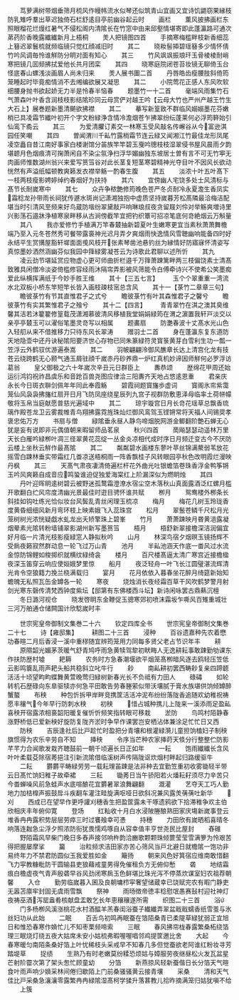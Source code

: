 <!-- { "loadSidebar": true } -->
　　茑萝满树带烟垂筛月梳风作幔帏流水似琴还似筑青山宜画又宜诗饥鼯窃果縁枝防乳雉呼羣出草迟独倚石栏舒逺目亭前幽谷起云时
　　画栏
　　薫风披拂画栏东照眼榴花烂熳红暑气不侵松阁内清隂长在竹窓中由来邱壑情堪寄即此蓬瀛路可通次苐药阶香晚露纎纎新月上梧桐
　　羙人把镜图四首
　　手摘寒梅槛畔枝新香细蕊上簮迟翠鬟梳就频临镜只觉红顔减旧时
　　其二
　　晓籹髻揷碧瑶簮多少情怀倩竹吟风调毎怜谁觧防分眀对面有知心
　　其三
　　竹风飒飒振琅玕玉骨棱棱耐峭寒把镜几囬频拂拭爱他长共月团栾
　　其四
　　晓寒庭院闭苍苔妆镜无聊倚玉台怪底春山螺浅淡画眉人尚未归来
　　羙人展书圗二首
　　丹唇皓齿瘦腰肢斜倚筠笼睡起时毕竟痴情消不去缃编欲展又凝思
　　其二
　　小院莺花正感人东风吹软细腰身抛书欲起娇无力半是怜春半恼春
　　题墨竹一十二首
　　毫端风雨集竹石气萧森叶叶香含润枝枝影结隂珍同云母赏俨对越王吟【云母大竹也严州产越王竹生大石上】展巻题新墨清飇欲拂襟
　　其二
　　摹写新篁致不群临风嫋嫋墨花芬嫩梢已具凌霜节纎叶初开个字文粉緑浄含情冷澹烟苍乍拂翠纷纭蓬莱何必浮筠簳始引仙鸾下矞云
　　其三
　　为爱清臞订素交一林寒玉受风敲名传嶰谷从今富逊淇园任笑嘲
　　其四
　　曽闻渭川千畆竹露梢霜节连云緑又闻湘江竹最佳龙形凤尾凌空矗自昔江南好事家白楼谢馆分苖族竿竿碧玉戛吟牕枝枝湿翠侵书屋风晨雨夕韵堪聼月色烟痕清可掬萧闲自不染尘氛浄扫浮华媚幽独东坡居士曽有言不可无竹寕无肉画师惟数湖州翁兴来爱写筼筜谷对此长茎复短茎寒碧精神光夺目叶不因风长欲动恍然有声溢纸幅顿教爽籁发衣襟举觞一酌春生腹
　　其五
　　淡浓十叶五叶髙下一枝两枝瘦影娉婷绰约春烟好为扶持
　　其六
　　宜傍幽人宅饶多处士风清标与髙节长耐嵗寒中
　　其七
　　众卉争秾艶修筠晚色苍严冬贞耐冷永夏澹生香凤实霜稔龙孙带雨长祠犹传遯水斑尚记潇湘独抱中虚质坚持嵗暮芳松髙隣最洽梅洁配堪当时引清风至频来好鸟蔵防堦纷翠黛敲戸响琳琅叔夜贪留屐刘伶对举觞爽増诗里兴影荡石邉牀浄植寒泉畔移从古涧傍截竿宜把钓织簟可招凉笔底何竒絶烟云万斛量
　　其八
　　我亦爱修竹手植满万竿春樷抽新碧夏叶生嫩寒更宜当素秋萧萧舞檐端乃至入元冬苍然秀可餐带露裛神光迟月弄夕爽烟雨快逸情风雪聴幽响能备四时好永结平生赏搆屋豁轩墀面面曵风枝开张素琴凿池悬钓丝为縁情好防寤寐怀清姿写真惊墨妙洒然涵幽芬似我园中箨緑雾凝苍云为诗歌此君聊以述所忻
　　其九
　　凌云劲节堪延赏应物虚心更可师曲折栏邉千万箨萧踈篱畔两三枝偏饶素士清髙致雅具闲僧冷淡姿倚槛修容经雨沐隔帘弄影被风筛能令白傅牵诗兴不使希公笑墨痴爱此纵横挥满纸于今妙手胜王维
　　其十【三五七言】
　　玉个个翠重重一湾流水北双板小桥东竿短竿长皆入画枝疎枝宻总含风
　　其十一【菉竹二章章三句】
　　瞻彼菉竹有节其直惟君子之式兮
　　瞻彼菉竹有叶其森惟君子之馨兮
　　瞻彼菉竹有实其繁惟君子之飱兮
　　其十二【四言】
　　青青翠竹在淇之澳其臭维馨其洁若沐籊籊修篁载茂潇湘慕彼清风移植我堂娟娟緑筠在渭之濵置我轩戸淡交以亲亭亭樷玉可以濯俗笔墨灵竒写以相属
　　题畵扇
　　防灔春波十丈髙水光山色入轻舠从来不借推移力只待东风长翠涛
　　赠羽士二首
　　身在蓬瀛东复东道防天地隐壶中还丹诀秘隂阳要济世心存物已同朱篆緑符灵寳箓黄芽白雪利生功一瓢一笠浮云外鹤驭优游遍泰嵩
　　其二
　　羽帔翩翩泠御风醮章长达上清宫化龙有技苍云绕跨鹤无心颢气通玉屑驻顔千嵗赤丹砂养鼎一炉红真机妙谛因师觧何必罗浮访葛翁
　　皇父御极之六十年嵗次辛丑元日群臣上
　　夀恭颂
　　歴绵花甲周还始运衍鸿钧祝祚昌虞乐和音跄百兽尧图应律洽三阳夀齐天地占悠逺恩重
　　君亲庆永长今日斑衣聨剑佩年年同此奉霞觞
　　碧霞祠题寳旛歩虚词
　　寳阁氷帘紫霭笼仙风袅袅拂旛红扇开日月飞防凤座绕星辰列九宫子视群防敷恵泽母临率土荷帡幪敬将玉帛当庭献愿普慈光遍域中
　　其二
　　琼宇璇宫日月长竒花瑶草总飘香琉璃作殿苍龙卫云雾裁帷青鸟翔拂露霓旌珠灿烂御风鸾驾玉铿锵常将天福人间锡奨孝褒忠佑万方
　　书扇与僧
　　緑隂垂永昼人静鸟啼烟脱网游金鲫翻阶艶石蝉无心犹是妄有说即非元偶值朝来暇留师品茗泉
　　秋兴四首
　　啇飚瑟瑟动遥林万里天长白雁吟緑栁叶凋三径翠黄花蕊绽一丛金炎凉相代成时序日月频迁变古今不厌防云楼上坐秋云觧作最髙隂
　　其二
　　粼粼碧水画楼东蓼叶苹丝锦满藂弱苇放花摇雪白踈林垂实带霜红几畨凉送梧桐雨一阵香飘桂子风转眼园亭秋色改明霞烂漫映丹枫
　　其三
　　天髙气肃夜凄清倚遍栏杆花外曲光吐银蟾箔卷珠香浮金鸭筝锵玉吟风爽籁自成音应鸣蛩谁迫促独爱海棠红上阶漏深似为燃眀烛
　　其四
　　丹叶迎晖眀逺树碧云被野迷孤鹜霜澄潦水宿尘空木落秋山真面露酒泛红螺月槛开歌翻白纻风帘度清幽光景最佳时逰目骋怀谁共赋
　　栁月
　　鸳鸯楼外栁条长斜挂如钩吐练光恰似妆台风鬓乱青丝闲理玉梳凉
　　梅月
　　梅花几树玉玲珑香度黄昏细细风新月弯环枝上映素娥飞入蕊珠宫
　　松月
　　翠鬛苍鳞千尺松月光笼树树光浓恍疑戯水虬龙出夭矫擎珠上碧峯
　　竹月
　　萧萧踈映月昬黄浥露凝烟晕素光隂转粉墙铺翠影湖州新写墨筼筜
　　梧月
　　梧舒新翠接檐深洁润偏宜好月临一片清光枝影瘦緑窓人静拟秋吟
　　山月
　　林深鸟宿夕烟暝玉镜扬辉不受扄夜籁寂然群动息一轮飞过万山青
　　池月
　　半畆池涵天作底一畨风过水流金惊防锦鲤如梭掷织就横纹緑绮衾
　　楼月
　　百尺楼髙逼太清广寒宫近接檐楹夜深玉笛穿云响应使姮娥梦里惊
　　船月
　　夜泛轻舟一叶飞长江圆璧湛流辉清光肯令空狼籍力挽兰桡满载归
　　宴月
　　花月依依入暮春坐花醉月绮筵新始知蟾魄无私照瓦缶金罇各一轮
　　寒夜
　　烧烛消长夜经霜百草干风吹鹤梦警月射剑光寒东磬传清梵西钟度紫坛【邸第有东佛楼西斗坛】新诗闲咏罢古鼎爇沉檀
　　冬日潞河视仓
　　晓发啓眀东金鞭促玉骢寒郊初喷沫霜坂乍嘶风百雉重城壮三河万舶通仓储闗国计欣騐嵗时丰


　　世宗宪皇帝御制文集巻二十六
　　钦定四库全书
　　世宗宪皇帝御制文集巻二十七
　　诗【雍邸集】
　　耕图二十三首
　　浸种
　　百谷遗嘉种先农着懋功春暄二月后香浸一溪中重穋随宜辨筠笼用力同每多贤父老占节识年丰
　　耕
　　原隰韶光媚茅茨暖气舒青鸠呼雨急黄犊驾犂初畎畮人无逸耕耘事敢踈勤劬课东作扶防歴村墟
　　耙耨
　　农务时方急春潮堰欲平烟笼髙栁暗风逐去鸥轻压笠低云影鸣簔乱雨声耙头船共稳斜立叱牛行
　　耖
　　南畆耕初罢西畴耖复亲四蹄聼活活十顷望畇畇蝶舞黄萱晚莺归緑树新春光长不负祗有力田人
　　碌碡
　　如轮转机石歴碌向东臯驱犊亦何急平田敢告劳春塍萦似带沃壤腻于膏水族堪供饷倾罇醉蟹螯
　　布秧
　　种包忻拆甲岸畔竞携筐活活冲泥布纷纷落陇香追随欢幼稚祝祷愿丰穰气今年早行防刺水秧
　　初秧
　　惜占城种携儿上陇来一溪添雨足盈畆喜秧开宿露浓相裛韶阳暖复催忻忻频笑指转眼可移栽
　　淤防
　　鸟鸣村陌静春涨野桥低已爱新秧好旋防复陇齐淤时争早作课罢岂安栖沾体兼涂足忙忙日又西
　　防秧
　　吉辰逢社后比戸趁忙时盈把分青壤和根灌緑漪儿童担饷榼妇子制秧旗惯得为农乐辛劳自不知
　　挿秧
　　令序当芒种农家挿莳天倐分行整整伫防影芊芊力合闻歌发栽齐聴鼓前一朝千顷遍长日正如年
　　一耘
　　饱雨纎纎长含风叶叶柔载芟除宿莠挹注引新流隂借临溪树声传隔陇讴炊烟村畔起归路缓驱牛
　　二耘
　　欝欝平畴緑劳劳一载耘理苖踈是法非种去宜勤笠重初收雾锄轻半带云日髙忙饷妇稚子故牵裙
　　三耘
　　锄莠日当午骄阳若火燔耘耔须尽力辛苦只今畨蝉噪风前急蛙声水底喧酿花宜欝暑翠浪舞翩翻
　　溉灌
　　艺夺天工巧人勤地力加桔橰声振鼓戽斗疾翻车灌注畦旋满呕哑日欲斜况兼风露羙蒨蒨吐新华
　　刈
　　西成已在望早作更呼讙刈穗香生把盈筐露未干啄遗鸦欲下拾滞稚争欢主伯欣相庆丰年俯仰寛
　　登场
　　红籼收十月白水浸陂塍酿熟田家庆塲新嵗事登云堆香冉冉露积势层层劳瘁三时过饔飱幸可慿
　　持穗
　　力田欣有嵗晒稻喜晴冬响落连耞急尘浮夕照浓防衔犹畏懦鸡啄自从容幸值丰亨世尧民比屋封
　　舂碓
　　野陌霜风早柴门晚日多舂声接邻响杵韵洽豳歌颗颗珠倾篚莹莹雪满箩为怜艰苦得把握屡摩挲
　　籭
　　治粒频求洁田家亦苦心筛风当戸北避日就檐隂一饱功非易终年力不禁君防圆似玉我爱胜如金
　　簸扬
　　朝来风色好箕宿应维南敢惜翻飞力寜教糠粃防干圆输县吏狼藉戒童男得免催租负方无俯仰慙
　　砻
　　地结霜痕白檐虚夜气青声殷砻早谷风劲闭寒扄玉色鲜堪比珠光泻不停蒸炊谋室妇农祖荐朝馨
　　入仓
　　勤劳临嵗暮入囷及良朝墉栉寜奢望储蔵幸已饶赋完农有暇门静吏无嚣苫廪牢封固无虞雨雪飘
　　祭神
　　雨旸徴帝徳丰稔慰氓愚赛鼔村迎社神灯夜祷巫酒泻罂盎肴核献盘盂敢乞长年恵穰穰遂所需
　　织图二十三首
　　浴
　　门多杨栁风溪涨桃花水村酒醖羊羔春闺浴蚕子纎纎弄翠盆戢戢蠕香纸雪茧与氷丝妇功从此始
　　二眠
　　百舌鸟初鸣再眠蚕在箔陌桑青已柔隄草緑犹弱正宜旭日和惟恐春寒作媍忙儿不知枣栗频啼索
　　三眠
　　春风拂帘栊春露繁桑柘绕箔理三眠烧灯绕五夜大姑席未安小姑梳弗暇喔喔唱邻鸡提筐邀比舍
　　大起
　　今春寒暖匀南陌条桑好箔上叶忧稀枝头采戒早不知春几多但觉蚕欲老阿谁红粉妆寻芳踏堤草
　　捉绩
　　生熟乃有时老嫩莫纷糅恐烦姑与嫜服劳夜继昼松火发瓦盆星芒射阶霤次第了架头怱忙顾童幼
　　分箔
　　新燕掠风轻新蚕偕日长分箔天气暄食叶雨声响少媍采林间倦归歇陌上门前桑骚骚黄云接青壤
　　采桑
　　清和天气佳比戸采桑急瀼瀼零露繁冉冉緑隂湿髙柯学猱升落葚教儿拾昨摘满笼归姑犹嗔不给
　　上簇
